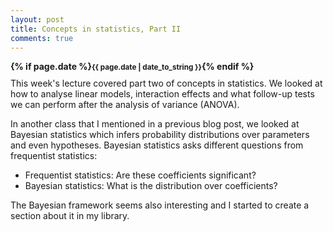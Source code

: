 ```yaml
---
layout: post
title: Concepts in statistics, Part II
comments: true
---
```

<div style="font-weight:bold; margin-bottom:10px;">
{% if page.date %}<small>{{ page.date | date_to_string }}</small>{% endif %}
</div>
This week's lecture covered part two of concepts in statistics. We looked at how to analyse linear models, interaction effects and what follow-up tests we can perform after the analysis of variance (ANOVA).

In another class that I mentioned in a previous blog post, we looked at Bayesian statistics which infers probability distributions over parameters and even hypotheses. Bayesian statistics asks different questions from frequentist statistics:

- Frequentist statistics: Are these coefficients significant?
- Bayesian statistics: What is the distribution over coefficients?

The Bayesian framework seems also interesting and I started to create a section about it in my library.